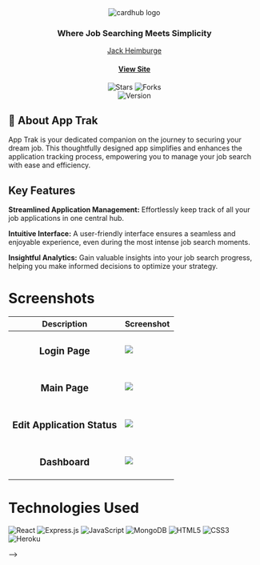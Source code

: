 <div id="header" align="center">

  <img src="https://i.imgur.com/HKziD1u.png" alt="cardhub  logo" >
<h3>Where Job Searching Meets Simplicity</h3>
</div>

<div align="center" id="header">
   
 
[Jack Heimburge](https://www.linkedin.com/in/jackheimburge/)
#### [View Site](https://app-traak-354121237766.herokuapp.com/) 

</div>

<div align="center" id="socialbuttons">

  ![Stars](https://img.shields.io/github/stars/jackheimburge/job-trak?style=social)
  ![Forks](https://img.shields.io/github/forks/jackheimburge/job-trak?style=social)
  <br>
  ![Version](https://img.shields.io/badge/version-1.0-black)

</div>

## 📝 About App Trak
App Trak is your dedicated companion on the journey to securing your dream job. This thoughtfully designed app simplifies and enhances the application tracking process, empowering you to manage your job search with ease and efficiency.

## Key Features 

<b>Streamlined Application Management:</b> Effortlessly keep track of all your job applications in one central hub.

<b>Intuitive Interface:</b> A user-friendly interface ensures a seamless and enjoyable experience, even during the most intense job search moments.

<b>Insightful Analytics:</b> Gain valuable insights into your job search progress, helping you make informed decisions to optimize your strategy.


# Screenshots
| Description | Screenshot |
|------------ | ------------|
| <h3 align="center">Login Page</h3> | <img src="https://i.imgur.com/MCMYOOB.png">
| <h3 align="center">Main Page</h3> | <img src="https://i.imgur.com/TrjwGJX.png">
| <h3 align="center">Edit Application Status</h3> | <img src="https://i.imgur.com/9e6It3q.png">
| <h3 align="center">Dashboard</h3> | <img src="https://i.imgur.com/T4mX8TF.png">

# Technologies Used
![React](https://img.shields.io/badge/react-%2320232a.svg?style=for-the-badge&logo=react&logoColor=%2361DAFB)
![Express.js](https://img.shields.io/badge/express.js-%23404d59.svg?style=for-the-badge&logo=express&logoColor=%2361DAFB)
![JavaScript](https://img.shields.io/badge/javascript-%23323330.svg?style=for-the-badge&logo=javascript&logoColor=%23F7DF1E)
![MongoDB](https://img.shields.io/badge/MongoDB-%234ea94b.svg?style=for-the-badge&logo=mongodb&logoColor=white)
![HTML5](https://img.shields.io/badge/html5-%23E34F26.svg?style=for-the-badge&logo=html5&logoColor=white)
![CSS3](https://img.shields.io/badge/css3-%231572B6.svg?style=for-the-badge&logo=css3&logoColor=white)
![Heroku](https://img.shields.io/badge/heroku-%23430098.svg?style=for-the-badge&logo=heroku&logoColor=white)

<!-- 
# Next Steps

<!-- - [ ] Storefront
- [ ] Messaging
- [ ] Order History --> -->